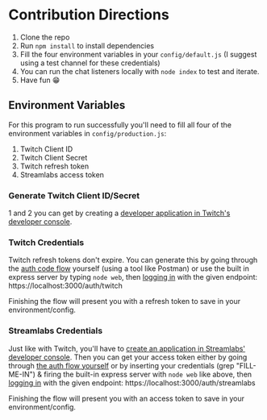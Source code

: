 # Contribution Directions

1. Clone the repo
2. Run `npm install` to install dependencies
3. Fill the four environment variables in your `config/default.js` (I suggest using a test channel for these credentials)
4. You can run the chat listeners locally with `node index` to test and iterate.
5. Have fun 😁

## Environment Variables

For this program to run successfully you'll need to fill all four of the environment variables in `config/production.js`:
1. Twitch Client ID
2. Twitch Client Secret
3. Twitch refresh token
4. Streamlabs access token

### Generate Twitch Client ID/Secret
1 and 2 you can get by creating a [developer application in Twitch's developer console](https://dev.twitch.tv/console/apps).

### Twitch Credentials
Twitch refresh tokens don't expire. You can generate this by going through the [auth code flow](https://dev.twitch.tv/docs/authentication) yourself (using a tool like Postman) or use the built in express server by typing `node web`, then <a href="https://localhost:3000/auth/twitch">logging in</a> with the given endpoint: https://localhost:3000/auth/twitch

Finishing the flow will present you with a refresh token to save in your environment/config. 

### Streamlabs Credentials
Just like with Twitch, you'll have to [create an application in Streamlabs' developer console](https://dev.streamlabs.com/docs/register-your-application). Then you can get your access token either by going through [the auth flow yourself](https://dev.streamlabs.com/docs/obtain-an-access_token) or by inserting your credentials (grep "FILL-ME-IN") & firing the built-in express server with `node web` like above, then <a href="https://localhost:3000/auth/streamlabs">logging in</a> with the given endpoint: https://localhost:3000/auth/streamlabs 

Finishing the flow will present you with an access token to save in your environment/config.